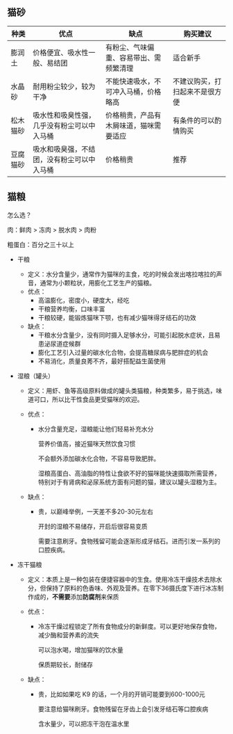 ## 猫砂

| 种类     | 优点                                       | 缺点                                   | 购买建议                       |
| -------- | ------------------------------------------ | -------------------------------------- | ------------------------------ |
| 膨润土   | 价格便宜、吸水性一般、易结团               | 有粉尘、气味偏重、容易带出、需频繁清理 | 适合新手                       |
| 水晶砂   | 耐用粉尘较少，较为干净                     | 不能快速吸水，不可冲入马桶，价格略高   | 不建议购买，打扫起来不是很方便 |
| 松木猫砂 | 吸水性和吸臭性强，几乎没有粉尘可以中入马桶 | 价格稍贵，产品有木屑味道，猫咪需要适应 | 有条件的可以酌情购买           |
| 豆腐猫砂 | 吸水和吸臭强，不结团，没有粉尘可以中入马桶 | 价格稍贵                               | 推荐                           |



## 猫粮

怎么选？

肉：鲜肉 > 冻肉 > 脱水肉 > 肉粉

粗蛋白：百分之三十以上

- 干粮

  - 定义：水分含量少，通常作为猫咪的主食，吃的时候会发出喀拉喀拉的声音，通常为小颗粒状，用膨化工艺生产的猫粮。
  - 优点：
    - 高温膨化，密度小，硬度大，经吃
    - 干粮营养均衡，口味丰富
    - 干粮较硬，能锻炼猫咪下颚，也有减少猫咪得牙结石的功效
  - 缺点：
    - 干粮水分含量少，没有同时摄入足够水分，可能引起脱水症状，且易患泌尿道症候群
    - 膨化工艺引入过量的碳水化合物，会提高糖尿病与肥胖症的机会
    - 不易消化，质量良莠不齐，最好搭配益生菌使用

- 湿粮（罐头）

  - 定义：用虾、鱼等高级原料做成的罐头类猫粮，种类繁多，易于挑选，味道可口，所以比干性食品更受猫咪的欢迎。

  - 优点：

    - 水分含量充足，湿粮能让他们轻易补充水分

      营养价值高，接近猫咪天然饮食习惯

      不会额外添加碳水化合物，不容易导致肥胖。

      湿粮高蛋白、高油脂的特性让食欲不好的猫咪能快速摄取所需营养，特别对于有肾病和泌尿系统方面有问题的猫，建议以罐头湿粮为主。

  - 缺点：

    - 贵，以巅峰举例，一天差不多20-30元左右

      开封的湿粮不易储存，开启后很容易变质

      需要注意刷牙。食物残留可能会逐渐形成牙结石。进而引发一系列的口腔疾病。

- 冻干猫粮

  - 定义：本质上是一种包装在便捷容器中的生食。使用冷冻干燥技术去除水分，但保持了原料的色香味、外观及营养。在零下36摄氏度下进行冰冻制作成的，**不需要**添加**防腐剂**来保质

  - 优点：

    - 冷冻干燥过程锁定了所有食物成分的新鲜度。可以更好地保存食物，减少酶和营养素的流失

      可以泡水喝，增加猫咪的饮水量

      保质期较长，耐储存

  - 缺点：

    - 贵，比如如果吃 K9 的话，一个月的开销可能要到600-1000元

      要注意给猫咪刷牙。食物残留在牙齿上会引发牙结石等口腔疾病

      含水量少，可以把冻干泡在温水里